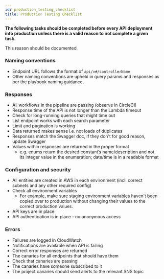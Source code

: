 ```yaml
---
id: production_testing_checklist
title: Production Testing Checklist
---
```


**The following tasks should be completed before every API deployment into production unless there is a valid reason to not complete a given task.**

This reason should be documented.

### Naming conventions
- Endpoint URL follows the format of `api/v#/controllerName`
- Other naming conventions are upheld in query params and responses as per the playbook naming guidance.

### Responses
- All workflows in the pipeline are passing (observe in CircleCI)
- Response time of the API is not longer than the Lambda timeout
- Check for long-running queries that might time out
- List endpoint works with each search parameter
- Limit and pagination is working
- Data returned makes sense i.e. not loads of duplicates
- Responses match the Swagger doc, if they don't for good reason, update Swagger
- Values within responses are returned in the proper format
    * e.g. enums return the desired constant’s name/description and not its integer value in the enumeration; date/time is in a readable format

### Configuration and security
- All entities are created in AWS in each environment (incl. correct subnets and any other required config)
- Check all environment variables
    * For example, make sure staging environment variables haven't been copied over to production without changing their values to the correct production values.
- API keys are in place
- API authentication is in place – no anonymous access

### Errors
- Failures are logged in CloudWatch
- Notifications are available when API is failing
- Correct error responses are returned
- The canaries for all endpoints that should have them
- Check that canaries are passing
- The canaries have someone subscribed to it
- The project canaries should send alerts to the relevant SNS topic
